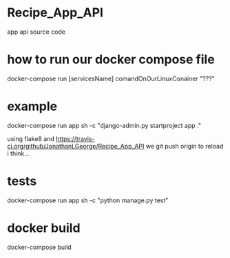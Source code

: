 # Recipe_App_API

app api source code

# how to run our docker compose file

docker-compose run [servicesName] comandOnOurLinuxConainer "???"

# example

docker-compose run app sh -c "django-admin.py startproject app ."

using flake8
and https://travis-ci.org/github/JonathanLGeorge/Recipe_App_API
we git push origin to reload i think...

# tests

docker-compose run app sh -c "python manage.py test"

# docker build

docker-compose build
